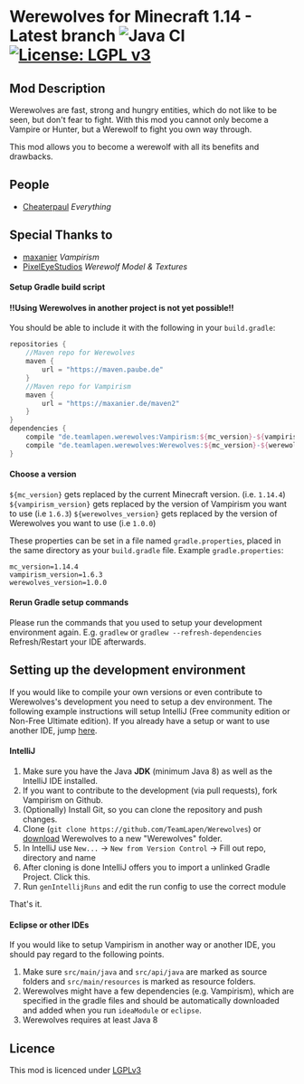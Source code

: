 Werewolves for Minecraft 1.14 - Latest branch ![Java CI](https://github.com/TeamLapen/Werewolves/workflows/Java%20CI/badge.svg) [![License: LGPL v3](https://img.shields.io/badge/License-LGPL%20v3-blue.svg)](https://www.gnu.org/licenses/lgpl-3.0)
============================================ 

## Mod Description

Werewolves are fast, strong and hungry entities, which do not like to be seen, but don't fear to fight.
With this mod you cannot only become a Vampire or Hunter, but a Werewolf to fight you own way through.

This mod allows you to become a werewolf with all its benefits and drawbacks.

## People
- [Cheaterpaul](https://github.com/Cheaterpaul) _Everything_

## Special Thanks to
- [maxanier](https://maxanier.de) _Vampirism_
- [PixelEyeStudios](https://github.com/PixelEyeStudios) _Werewolf Model & Textures_

#### Setup Gradle build script

#### !!Using Werewolves in another project is not yet possible!!

You should be able to include it with the following in your `build.gradle`:
```gradle
repositories {
    //Maven repo for Werewolves
    maven {
        url = "https://maven.paube.de"
    }
    //Maven repo for Vampirism
    maven {
        url = "https://maxanier.de/maven2"
    }
}
dependencies {
    compile "de.teamlapen.werewolves:Vampirism:${mc_version}-${vampirism_version}"
    compile "de.teamlapen.werewolves:Werewolves:${mc_version}-${werewolves_version}"
}
```

#### Choose a version
`${mc_version}` gets replaced by the current Minecraft version. (i.e. `1.14.4`)
`${vampirism_version}` gets replaced by the version of Vampirism you want to use (i.e `1.6.3`)
`${werewolves_version}` gets replaced by the version of Werewolves you want to use (i.e `1.0.0`)

These properties can be set in a file named `gradle.properties`, placed in the same directory as your `build.gradle` file.
Example `gradle.properties`:
```
mc_version=1.14.4
vampirism_version=1.6.3
werewolves_version=1.0.0
```

#### Rerun Gradle setup commands
Please run the commands that you used to setup your development environment again.
E.g. `gradlew` or `gradlew --refresh-dependencies`
Refresh/Restart your IDE afterwards.

## Setting up the development environment
If you would like to compile your own versions or even contribute to Werewolves's development you need to setup a dev environment.
The following example instructions will setup IntelliJ (Free community edition or Non-Free Ultimate edition). If you already have a setup or want to use another IDE, jump [here](#setting-up-werewolves-in-another-environment).

#### IntelliJ
1. Make sure you have the Java **JDK** (minimum Java 8) as well as the IntelliJ IDE installed.
2. If you want to contribute to the development (via pull requests), fork Vampirism on Github.
3. (Optionally) Install Git, so you can clone the repository and push changes.
4. Clone (`git clone https://github.com/TeamLapen/Werewolves`) or [download](https://github.com/TeamLapen/Werewolves/archive/14) Werewolves to a new "Werewolves" folder.
5. In IntelliJ use `New...` -> `New from Version Control` -> Fill out repo, directory and name
6. After cloning is done IntelliJ offers you to import a unlinked Gradle Project. Click this.
7. Run `genIntellijRuns` and edit the run config to use the correct module


That's it.

#### Eclipse or other IDEs
If you would like to setup Vampirism in another way or another IDE, you should pay regard to the following points.  
1. Make sure `src/main/java` and `src/api/java` are marked as source folders and `src/main/resources` is marked as resource folders.  
2. Werewolves might have a few dependencies (e.g. Vampirism), which are specified in the gradle files and should be automatically downloaded and added when you run `ideaModule` or `eclipse`.  
3. Werewolves requires at least Java 8 

## Licence
This mod is licenced under [LGPLv3](https://raw.githubusercontent.com/TeamLapen/Werewolves/1.14/LICENSE)
